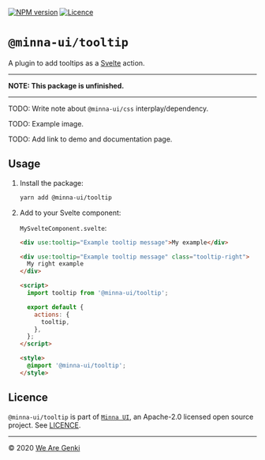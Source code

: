 [![NPM version](https://img.shields.io/npm/v/@minna-ui/tooltip.svg)](https://www.npmjs.com/package/@minna-ui/tooltip)
[![Licence](https://img.shields.io/npm/l/@minna-ui/tooltip.svg)](https://github.com/WeAreGenki/minna-ui/blob/master/LICENCE)

# `@minna-ui/tooltip`

A plugin to add tooltips as a [Svelte](https://svelte.technology/guide) action.

---

**NOTE: This package is unfinished.**

---

TODO: Write note about `@minna-ui/css` interplay/dependency.

TODO: Example image.

TODO: Add link to demo and documentation page.

## Usage

1. Install the package:

   ```sh
   yarn add @minna-ui/tooltip
   ```

1. Add to your Svelte component:

   `MySvelteComponent.svelte`:

   ```html
   <div use:tooltip="Example tooltip message">My example</div>

   <div use:tooltip="Example tooltip message" class="tooltip-right">
     My right example
   </div>

   <script>
     import tooltip from '@minna-ui/tooltip';

     export default {
       actions: {
         tooltip,
       },
     };
   </script>

   <style>
     @import '@minna-ui/tooltip';
   </style>
   ```

## Licence

`@minna-ui/tooltip` is part of [`Minna UI`](https://github.com/WeAreGenki/minna-ui), an Apache-2.0 licensed open source project. See [LICENCE](https://github.com/WeAreGenki/minna-ui/blob/master/LICENCE).

---

© 2020 [We Are Genki](https://wearegenki.com)
